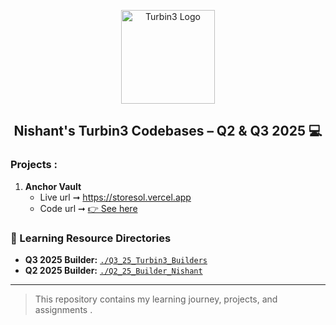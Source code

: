 <p align="center">
  <img src="images/turbin3_logo.png" alt="Turbin3 Logo" width="150" />
</p>

<h2 align="center">Nishant's Turbin3 Codebases – Q2 & Q3 2025 💻</h2>


### Projects :
1. **Anchor Vault**
    - Live url ➞ [https://storesol.vercel.app ](https://storesol.vercel.app/)
    - Code url ➞ [👉 See here](https://github.com/NishantCoder108/Q3_25_Turbin3_Builders/tree/master/anchor-vaults/app)



### 📂 Learning Resource Directories

- **Q3 2025 Builder:** [`./Q3_25_Turbin3_Builders`](https://github.com/NishantCoder108/Q3_25_Turbin3_Builders)
- **Q2 2025 Builder:** [`./Q2_25_Builder_Nishant`](https://github.com/NishantCoder108/Q2_25_Builder_Nishant/tree/1faca1527e50c062ae479403d187c967f946d3c6)




---

> This repository contains my learning journey, projects, and assignments .
